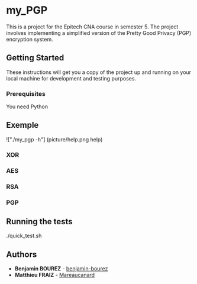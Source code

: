 # my_PGP

This is a project for the Epitech CNA course in semester 5. The project involves implementing a simplified version of the Pretty Good Privacy (PGP) encryption system.

## Getting Started

These instructions will get you a copy of the project up and running on your local machine for development and testing purposes.

### Prerequisites

You need Python

## Exemple

!["./my_pgp -h"] (picture/help.png help)

### XOR

### AES

### RSA

### PGP

## Running the tests

./quick_test.sh

## Authors

* **Benjamin BOUREZ** - [benjamin-bourez](https://github.com/benjamin-bourez)
* **Matthieu FRAIZ** - [Mareaucanard](https://github.com/Mareaucanard)
